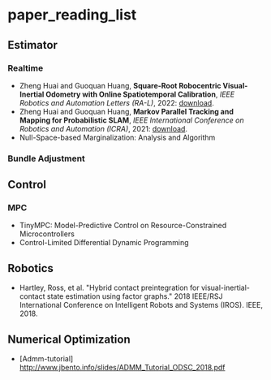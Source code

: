 # paper_reading_list

## Estimator
### Realtime
- Zheng Huai and Guoquan Huang, **Square-Root Robocentric Visual-Inertial Odometry with Online Spatiotemporal Calibration**, *IEEE Robotics and Automation Letters (RA-L)*, 2022: [download](https://ieeexplore.ieee.org/document/9830847).
- Zheng Huai and Guoquan Huang, **Markov Parallel Tracking and Mapping for Probabilistic SLAM**, *IEEE International Conference on Robotics and Automation (ICRA)*, 2021: [download](https://ieeexplore.ieee.org/document/9561238).
- Null-Space-based Marginalization: Analysis and Algorithm
### Bundle Adjustment

## Control
### MPC
- TinyMPC: Model-Predictive Control on Resource-Constrained Microcontrollers
- Control-Limited Differential Dynamic Programming

## Robotics
- Hartley, Ross, et al. "Hybrid contact preintegration for visual-inertial-contact state estimation using factor graphs." 2018 IEEE/RSJ International Conference on Intelligent Robots and Systems (IROS). IEEE, 2018.

## Numerical Optimization
- [Admm-tutorial] http://www.jbento.info/slides/ADMM_Tutorial_ODSC_2018.pdf

